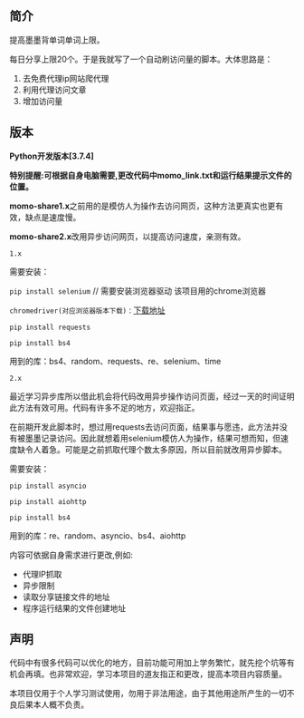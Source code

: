 ## 简介

提高墨墨背单词单词上限。

每日分享上限20个。于是我就写了一个自动刷访问量的脚本。大体思路是：

1. 去免费代理ip网站爬代理
2. 利用代理访问文章
3. 增加访问量

## 版本

**Python开发版本[3.7.4]**

**特别提醒:可根据自身电脑需要,更改代码中momo_link.txt和运行结果提示文件的位置。**


**momo-share1.x**之前用的是模仿人为操作去访问网页，这种方法更真实也更有效，缺点是速度慢。

**momo-share2.x**改用异步访问网页，以提高访问速度，亲测有效。

`1.x`

需要安装：

`pip install selenium`  // 需要安装浏览器驱动 该项目用的chrome浏览器

`chromedriver(对应浏览器版本下载)：`[下载地址](http://npm.taobao.org/mirrors/chromedriver)

`pip install requests`

`pip install bs4`

用到的库：bs4、random、requests、re、selenium、time

`2.x`

最近学习异步库所以借此机会将代码改用异步操作访问页面，经过一天的时间证明此方法有效可用。代码有许多不足的地方，欢迎指正。

在前期开发此脚本时，想过用requests去访问页面，结果事与愿违，此方法并没有被墨墨记录访问。因此就想着用selenium模仿人为操作，结果可想而知，但速度缺令人着急。可能是之前抓取代理个数太多原因，所以目前就改用异步脚本。

需要安装：

`pip install asyncio`

`pip install aiohttp`

`pip install bs4`

用到的库：re、random、asyncio、bs4、aiohttp

内容可依据自身需求进行更改,例如:

- 代理IP抓取
- 异步限制
- 读取分享链接文件的地址
- 程序运行结果的文件创建地址

## 声明

代码中有很多代码可以优化的地方，目前功能可用加上学务繁忙，就先挖个坑等有机会再填。也非常欢迎，学习本项目的道友指正和更改，提高本项目内容质量。

本项目仅用于个人学习测试使用，勿用于非法用途，由于其他用途所产生的一切不良后果本人概不负责。



